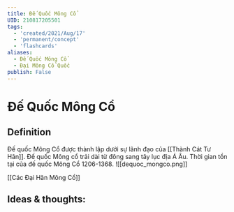 ```yaml
---
title: Đế Quốc Mông Cổ
UID: 210817205501
tags:
  - 'created/2021/Aug/17'
  - 'permanent/concept'
  - 'flashcards'
aliases: 
  - Đế Quốc Mông Cổ
  - Đại Mông Cổ Quốc
publish: False
---
```

# Đế Quốc Mông Cổ

## Definition
Đế quốc Mông Cổ được thành lập dưới sự lãnh đạo của [[Thành Cát Tư Hãn]]. Đế quốc Mông cổ trải dài từ đông sang tây lục địa Á Âu. Thời gian tồn tại của đế quốc Mông Cổ 1206-1368.
![[dequoc_mongco.png]]

[[Các Đại Hãn Mông Cổ]]

## Ideas & thoughts:

